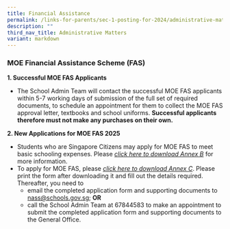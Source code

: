 ```yaml
---
title: Financial Assistance
permalink: /links-for-parents/sec-1-posting-for-2024/administrative-matters/financial-assistance/
description: ""
third_nav_title: Administrative Matters
variant: markdown
---
```

### MOE Financial Assistance Scheme (FAS)

**1. Successful MOE FAS Applicants**

- The School Admin Team will contact the successful MOE FAS applicants within 5-7 working days of submission of the full set of required documents, to schedule an appointment for them to collect the MOE FAS approval letter, textbooks and school uniforms. **Successful applicants therefore must not make any purchases on their own.**

**2. New Applications for MOE FAS 2025**

* Students who are Singapore Citizens may apply for MOE FAS to meet basic schooling expenses. Please *[click here to download Annex B](/files/Sec%201%20Intake%202025/Annex_B_MOE_FAS_pamphlet.pdf)* for more information.
* To apply for MOE FAS, please *[click here to download Annex C](/files/Sec%201%20Intake%202025/Annex_C_MOE_FAS_Application_Form_2025.pdf)*. Please print the form after downloading it and fill out the details required. Thereafter, you need to
	* email the completed application form and supporting documents to [nass@schools.gov.sg](mailto:nass@schools.gov.sg); **OR** 
	* call the School Admin Team at 67844583 to make an appointment to submit the completed application form and supporting documents to the General Office.